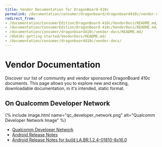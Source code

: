 ```yaml
---
title: Vendor Documentation for DragonBoard-410c
permalink: /documentation/consumer/dragonboard/dragonboard410c/vendor-docs/
redirect_from:
- /documentation/ConsumerEdition/DragonBoard-410c/VendorDocs/README.md/
- /documentation/ConsumerEdition/DragonBoard-410c/VendorDocs/README.md/
- /documentation/consumer/dragonboard410c/vendor-docs/README.md/
- /db410c-getting-started/VendorDocs/README.md/
- /documentation/consumer/dragonboard410c/vendor-docs/
---
```

# Vendor Documentation

Discover our list of community and vendor sponsored DragonBoard 410c documents. This page allows you to explore new and exciting, downloadable documentation, in it's intended, static format.

## On Qualcomm Developer Network

{% include image.html name="qc_developer_network.png" alt="Qualcomm Developer Network Image" %}

- [Qualcomm Developer Network](https://developer.qualcomm.com/hardware/dragonboard-410c/tools)
- [Android Release Notes](https://developer.qualcomm.com/download/db410c/android_release_notes-LM80-P0436-12_Rev_G.pdf)
- [Android Release Notes for build LA.BR.1.2.4-01810-8x16.0](https://developer.qualcomm.com/download/db410c/android-release-notes-build-labr124-01810-8x160.pdf)
